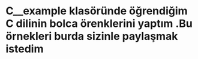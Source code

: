 # C__example klasöründe öğrendiğim C dilinin bolca örenklerini yaptım .Bu örnekleri burda sizinle paylaşmak istedim
